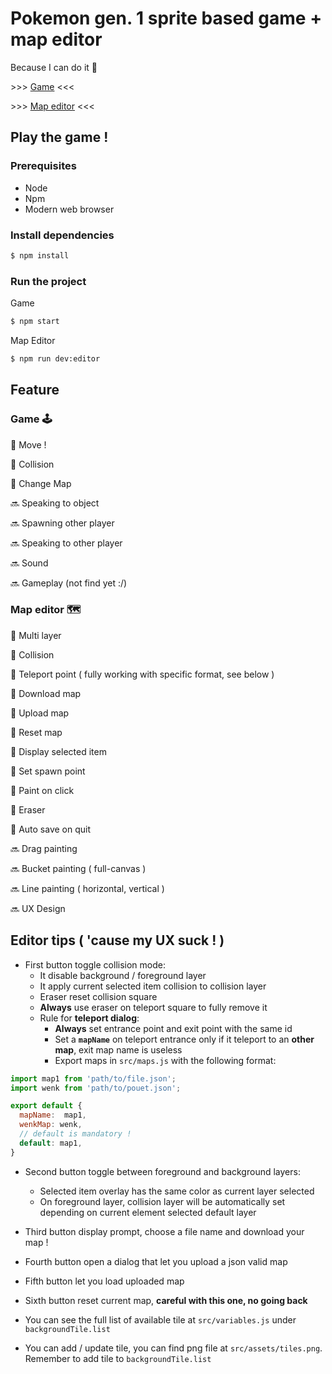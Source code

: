 # Pokemon gen. 1 sprite based game + map editor
Because I can do it 💪

\>>> [Game](https://is-this-pkmn-game.netlify.com/) <<<

\>>> [Map editor](https://editor-is-this-pkmn-game.netlify.com/) <<<

## Play the game !

### Prerequisites

- Node
- Npm
- Modern web browser

### Install dependencies

```bash
$ npm install
```

### Run the project

Game
```bash
$ npm start
```

Map Editor
```bash
$ npm run dev:editor
```

## Feature
### Game 🕹
📌 Move !

📌 Collision

📌 Change Map

🔜 Speaking to object

🔜 Spawning other player

🔜 Speaking to other player

🔜 Sound

🔜 Gameplay (not find yet :/)

### Map editor 🗺
📌 Multi layer

📌 Collision

📌 Teleport point ( fully working with specific format, see below )

📌 Download map

📌 Upload map

📌 Reset map

📌 Display selected item

📌 Set spawn point

📌 Paint on click

📌 Eraser

📌 Auto save on quit

🔜 Drag painting

🔜 Bucket painting ( full-canvas )

🔜 Line painting ( horizontal, vertical )

🔜 UX Design

## Editor tips ( 'cause my UX suck ! )

- First button toggle collision mode:
	* It disable background / foreground layer
	* It apply current selected item collision to collision layer
	* Eraser reset collision square
	* **Always** use eraser on teleport square to fully remove it
	* Rule for **teleport dialog**:
		* **Always** set entrance point and exit point with the same id
		* Set a **`mapName`** on teleport entrance only if it teleport to an **other map**, exit map name is useless
		* Export maps in `src/maps.js` with the following format:
```js
import map1 from 'path/to/file.json';
import wenk from 'path/to/pouet.json';

export default {
  mapName:  map1,
  wenkMap: wenk,
  // default is mandatory !
  default: map1,
}
```
- Second button toggle between foreground and background layers:
	* Selected item overlay has the same color as current layer selected
	* On foreground layer, collision layer will be automatically set depending on current element selected default layer
	
- Third button display prompt, choose a file name and download your map !

- Fourth button open a dialog that let you upload a json valid map

- Fifth button let you load uploaded map

- Sixth button reset current map, **careful with this one, no going back**

- You can see the full list of available tile at `src/variables.js` under `backgroundTile.list`

- You can add / update tile, you can find png file at `src/assets/tiles.png`. Remember to add tile to `backgroundTile.list`

